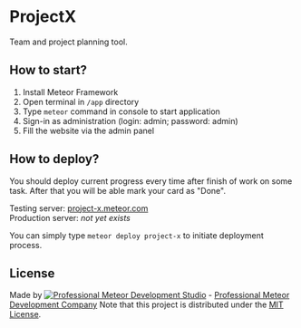 # ProjectX
Team and project planning tool.


## How to start?
1. Install Meteor Framework
2. Open terminal in `/app` directory
3. Type `meteor` command in console to start application
4. Sign-in as administration (login: admin; password: admin)
5. Fill the website via the admin panel


## How to deploy?
You should deploy current progress every time after finish of work on some task.
After that you will be able mark your card as "Done".

Testing server: [project-x.meteor.com](http://project-x.meteor.com/)  
Production server: *not yet exists*

You can simply type `meteor deploy project-x` to initiate deployment process.

## License
Made by [![Professional Meteor Development Studio](http://s30.postimg.org/jfno1g71p/jss_xs.png)](https://jssolutionsdev.com) - [Professional Meteor Development Company](https://jssolutionsdev.com)
Note that this project is distributed under the [MIT License](LICENSE).
